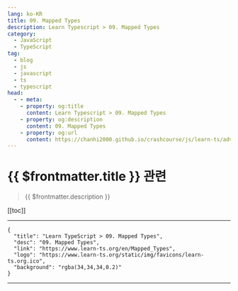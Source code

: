 ```yaml
---
lang: ko-KR
title: 09. Mapped Types
description: Learn Typescript > 09. Mapped Types
category: 
  - JavaScript
  - TypeScript
tag: 
  - blog
  - js
  - javascript
  - ts
  - typescript
head:
  - - meta:
    - property: og:title
      content: Learn Typescript > 09. Mapped Types
    - property: og:description
      content: 09. Mapped Types
    - property: og:url
      content: https://chanhi2000.github.io/crashcourse/js/learn-ts/advanced/09.html
---
```


# {{ $frontmatter.title }} 관련

> {{ $frontmatter.description }}

[[toc]]

---

```component VPCard
{
  "title": "Learn TypeScript > 09. Mapped Types",
  "desc": "09. Mapped Types",
  "link": "https://www.learn-ts.org/en/Mapped_Types",
  "logo": "https://www.learn-ts.org/static/img/favicons/learn-ts.org.ico",
  "background": "rgba(34,34,34,0.2)"
}
```

---

<TagLinks />